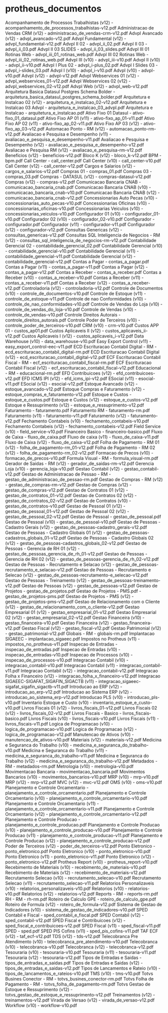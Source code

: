 # protheus_documentos

Acompanhamento de Processos Trabalhistas (v12)    - acompanhamento_de_processos_trabalhistas-v12.pdf
Administracao de Vendas CRM (v12)                 - administracao_de_vendas-crm-v12.pdf 
Advpl Avancado (v12)                              - advpl_avancado-v12.pdf
Advpl Fundamental (v12)                           - advpl_fundamental-v12.pdf
Advpl II 02                                       - advpl_ii_02.pdf
Advpl II 03                                       - advpl_ii_03.pdf
Advpl II 03 SLIDES                                - advpl_ii_03_slides.pdf
Advpl III 01 Rotinas Web                          - advpl_iii_01_rotinas_web.pdf
Advpl III 02 Rotinas Web                          - advpl_iii_02_rotinas_web.pdf
Advpl III (v10)                                   - advpl_iii-v10.pdf
Advpl II (v10)                                    - advpl_ii-v10.pdf
Advpl I Plus 02                                   - advpl_i-plus_02.pdf
Advpl I  Slides 03                                - advpl_i-slides_03.pdf
Advpl I (v10)                                     - advpl_i-v10.pdf
Advpl (v10)                                       - advpl-v10.pdf
Advpl (v12)                                       - advpl-v12.pdf
Advpl Webservices 01 (v12)                        - advpl_webservices_01-v12.pdf
Advpl Webservices 02 (v12)                        - advpl_webservices_02-v12.pdf
Advpl Web (v12)                                   - advpl_web-v12.pdf
Arquitetura Basica Datasul Postgres Schema Bolder - arquitetura_basica_datasul_postgres_schema_bolder.pdf
Arquitetura e Instalcao 02 (v12)                  - arquitetura_e_instalcao_02-v12.pdf
Arquitetura e Instalcao 03 Advpl                  - arquitetura_e_instalcao_03_advpl.pdf
Arquitetura e Instalcao                           - arquitetura_e_instalcao.pdf
Ativo Fixo 01 Datasul                             - ativo-fixo_01_datasul.pdf
Ativo Fixo AP 01 (v11)                            - ativo-fixo_ap_01-v11.pdf
Ativo Fixo AP 02 (v11)                            - ativo-fixo_ap_02-v11.pdf
Ativo Fixo AP 03 (v12)                            - ativo-fixo_ap_03-v12.pdf
Automacao Ponto - RM (v12)                        - automacao_ponto-rm-v12.pdf
Avaliacao e Pesquisa e Desempenho (v11)           - avaliacao_e_pesquisa_e_desempenho-v11.pdf
Avaliacao e Pesquisa e Desempenho (v12)           - avaliacao_e_pesquisa_e_desempenho-v12.pdf
Avaliacao e Pesquisa RM (v12)                     - avaliacao_e_pesquisa-rm-v12.pdf
Beneficios (v12)                                  - beneficios-v12.pdf
Bloco K (v12)                                     - bloco_k-v12.pdf
BPM                                               - bpm.pdf
Call Center                                       - call_center.pdf
Call Center (v10)                                 - call_center-v10.pdf
Call Center (v12)                                 - call_center-v12.pdf
Cargos e Salarios (v12)                           - cargos_e_salarios-v12.pdf
Compras 01                                        - compras_01.pdf
Compras 03                                        - compras_03.pdf
Compras - DATASUL (v12)                           - compras-datasul-v12.pdf
Compras (v12)                                     - compras-v12.pdf
Comunicacao Bancaria CNAB                         - comunicacao_bancaria_cnab.pdf
Comunicacao Bancaria CNAB (v10)                   - comunicacao_bancaria_cnab-v10.pdf
Comunicacao Bancaria CNAB (v12)                   - comunicacao_bancaria_cnab-v12.pdf
Concessionarias Auto Pecas (v10)                  - concessionarias_auto_pecas-v10.pdf
Concessionarias Oficinas (v10)                    - concessionarias_oficinas-v10.pdf
Concessionarias Veiculos (v10)                    - concessionarias_veiculos-v10.pdf
Configurador 01 (v10)                             - configurador_01-v10.pdf
Configurador 02 (v10)                             - configurador_02-v10.pdf
Configurador                                      - configurador.pdf
Configurador (v11)                                - configurador-v11.pdf
Configurador (v12)                                - configurador-v12.pdf
Consultas Genericas (v12)                         - consultas_genericas-v12.pdf
Consultas SQL Inteligencia de Negocios - RM (v12) - consultas_sql_inteligencia_de_negocios-rm-v12.pdf
Contabilidade Gerencial 02                        - contabilidade_gerencial_02.pdf
Contabilidade Gerencial (v10)                     - contabilidade_gerencial-v10.pdf
Contabilidade Gerencial (v11)                     - contabilidade_gerencial-v11.pdf
Contabilidade Gerencial (v12)                     - contabilidade_gerencial-v12.pdf
Contas a Pagar                                    - contas_a_pagar.pdf
Contas a Pagar (v11)                              - contas_a_pagar-v11.pdf
Contas a Pagar (v12)                              - contas_a_pagar-v12.pdf
Contas a Receber                                  - contas_a_receber.pdf
Contas a Receber (v10)                            - contas_a_receber-v10.pdf
Contas a Receber (v11)                            - contas_a_receber-v11.pdf
Contas a Receber (v12)                            - contas_a_receber-v12.pdf
Controladoria (v12)                               - controladoria-v12.pdf
Controle de Documentos (v10)                      - controle_de_documentos-v10.pdf
Controle de Estoque (v11)                         - controle_de_estoque-v11.pdf
Controle de nao Conformidades (v10)               - controle_de_nao_conformidades-v10.pdf
Controle de Vendas do Loja (v10)                  - controle_de_vendas_do_loja-v10.pdf
Controle de Vendas (v10)                          - controle_de_vendas-v10.pdf
Controle Direitos Autorais                        - controle_direitos_autorais.pdf
Controle Poder de Terceiros (v10)                 - controle_poder_de_terceiros-v10.pdf
CRM (v10)                                         - crm-v10.pdf
Custos APP 01                                     - custos_ap01.pdf
Custos Aplicaveis II (v12)                        - custos_aplicaveis_ii-v12.pdf
Custos Aplicaveis I (v12)                         - custos_aplicaveis_i-v12.pdf
Data Warehouse (v10)                              - data_warehouse-v10.pdf
Easy Export Control (v11)                         - easy_export_control-eec-v11.pdf
ECD Escrituracao Contabil Digital - RM            - ecd_escrituracao_contabil_digital-rm.pdf
ECD Escrituracao Contabil Digital (v12)           - ecd_escrituracao_contabil_digital-v12.pdf
ECF Escrituracao Contabil Fiscal - RM             - ecf_escrituracao_contabil_fiscal-rm.pdf
ECF Escrituracao Contabil Fiscal (v12)            - ecf_escrituracao_contabil_fiscal-v12.pdf
Educacional - RM                                  - educacional-rm.pdf
EFD Contribuicoes (v12)                           - efd_contribuicoes-v12.pdf
EFD ICMS IPI (v12)                                - efd_icms_ipi-v12.pdf
ESocial (v11)                                     - esocial-v11.pdf
ESocial (v12)                                     - esocial-v12.pdf
Estoque Avancado (v12)                            - estoque_avancado-v12.pdf
Estoque Compras e Faturamento (v12)               - estoque_compras_e_faturamento-v12.pdf
Estoque e Custos                                  - estoque_e_custos.pdf
Estoque e Custos (v12)                            - estoque_e_custos-v12.pdf
Estoque e Ressuprimento (v12)                     - estoque_e_ressuprimento-v12.pdf
Faturamento                                       - faturamento.pdf
Faturamento RM                                    - faturamento-rm.pdf
Faturamento (v11)                                 - faturamento-v11.pdf
Faturamento (v12)                                 - faturamento-v12.pdf
Fechamento Contabeis (v10)                        - fechamento_contabeis-v10.pdf
Fechamento Contabeis (v12)                        - fechamento_contabeis-v12.pdf
Field Service (v10)                               - field_service-v10.pdf
Financeiro Basico                                 - financeiro-basico.pdf
Fluxo de Caixa                                    - fluxo_de_caixa.pdf
Fluxo de caixa (v11)                              - fluxo_de_caixa-v11.pdf
Fluxo de Caixa (v12)                              - fluxo_de_caixa-v12.pdf
Folha de Pagamento - RM 01 (v12)                  - folha_de_pagamento-rm_01-v12.pdf
Folha de Pagamento - RM 02 (v12)                  - folha_de_pagamento-rm_02-v12.pdf
Formacao de Precos (v10)                          - formacao_de_precos-v10.pdf
Formula Visual - RM                               - formula_visual-rm.pdf
Gerador de Saidas - RM (v12)                      - gerador_de_saidas-rm-v12.pdf
Gerencia Loja (v10)                               - gerencia_loja-v10.pdf
Gestao Contabil (v12)                             - gestao_contabil-v12.pdf
Gestao de Administracao de Pessao - RM            - gestao_de_administracao_de_pessao-rm.pdf
Gestao de Compras - RM (v12)                      - gestao_de_compras-rm-v12.pdf
Gestao de Compras (v12)                           - gestao_de_compras-v12.pdf
Gestao de Contratos 01 (v12)                      - gestao_de_contratos_01-v12.pdf
Gestao de Contratos 02 (v12)                      - gestao_de_contratos_02-v12.pdf
Gestao de Contratos (v10)                         - gestao_de_contratos-v10.pdf
Gestao de Pessoal 01 (v12)                        - gestao_de_pessoal_01-v12.pdf
Gestao de Pessoal 02 (v12)                        - gestao_de_pessoal_02-v12.pdf
Gestao de Pessoal                                 - gestao_de_pessoal.pdf
Gestao de Pessoal (v10)                           - gestao_de_pessoal-v10.pdf
Gestao de Pessoas - Cadastro Gerais (v12)         - gestao_de_pessoas-cadastro_gerais-v12.pdf
Gestao de Pessoas - Cadastro Globais 01 (v12)     - gestao_de_pessoas-cadastros_globais_01-v12.pdf
Gestao de Pessoas - Cadastro Globais 02 (v12)     - gestao_de_pessoas-cadastros_globais_02-v12.pdf
Gestao de Pessoas - Gerencia de RH 01 (v12)       - gestao_de_pessoas_gerencia_de_rh_01-v12.pdf
Gestao de Pessoas - Gerencia de RH 02 (v12)       - gestao_de_pessoas-gerencia_de_rh_02-v12.pdf
Gestao de Pessoas - Recrutamento e Selacao (v12)  - gestao_de_pessoas-recrutamento_e_selacao-v12.pdf
Gestao de Pessoas - Recrutamento e Selecao (v12)  - gestao_de_pessoas-recrutamento-e_selecao-v12.pdf
Gestao de Pessoas - Treinamento (v12)             - gestao_de_pessoas-treinamento-v12.pdf
Gestao de Pessoas (v12)                           - gestao_de_pessoas-v12.pdf
Gestao de Projetos                                - gestao_de_projetos.pdf
Gestao de Projetos - PMS.pdf                      - gestao_de_projetos-pms.pdf
Gestao de Projetos - PMS (v12)                    - gestao_de_projetos-pms-v12.pdf
Gestao de Relacionamento com o Cliente (v12)      - gestao_de_relacionamento_com_o_cliente-v12.pdf
Gestao Empresarial 01 (v12)                       - gestao_empresarial_01-v12.pdf
Gestao Empresarial 02 (v12)                       - gestao_empresarial_02-v12.pdf
Gestao Financeira (v10)                           - gestao_financeira-v10.pdf
Gestao Financeira (v12)                           - gestao_financeira-v12.pdf
Gestao Fiscal (v12)                               - gestao_fiscal-v12.pdf
Gestao Patrimonial (v12)                          - gestao_patrimonial-v12.pdf
Globais - RM                                      - globais-rm.pdf
Implantacao SIGAEEC                               - implantacao_sigaeec.pdf
Impostos no Protheus (v11)                        - impostos_no_protheus-v11.pdf
Inspecao de Entradas                              - inspecao_de_entradas.pdf
Inspecao de Entradas (v10)                        - inspecao_de_entradas-v10.pdf
Inspecao de Processos (v10)                       - inspecao_de_processos-v10.pdf
Integracao Contabil (v10)                         - integracao_contabil-v10.pdf
Integracao Contabil (v11)                         - integracao_contabil-v11.pdf
Integracao Contabil (v12)                         - integracao_contabil-v12.pdf
Integracao Folha x Financeiro (v12)               - integracao_folha_x_financeiro-v12.pdf
Integracao SIGAEEC-SIGAFAT_SIGAFIN_SIGACTB (v11)  - integracao_sigaeec-sigafat_sigafin_sigactb-v11.pdf
Introducao ao ERP (v12)                           - introducao_ao_erp-v12.pdf
Introducao ao Sistema ERP (v12)                   - introducao_ao_sistema_erp-v12.pdf
Introducao PLS (v10)                              - introducao_pls-v10.pdf
Inventario Estoque e Custo (v10)                  - inventario_estoque_e_custo-v10.pdf
Livros Fiscais 01 (v12)                           - livros_fiscais_01-v12.pdf
Livros Fiscais 02 (v12)                           - livros_fiscais_02-v12.pdf
Livros Fiscais - Basico                           - livros_fiscais-basico.pdf
Livros Fiscais (v10)                              - livros_fiscais-v10.pdf
Livros Fiscais (v11)                              - livros_fiscais-v11.pdf
Logica de Programacao (v10)                       - logica_de_programacao-v10.pdf
Logica de Programacao (v12)                       - logica_de_programacao-v12.pdf
Manutencao de Ativos (v10)                        - manutencao_de_ativos-v10.pdf
Materiais (v12)                                   - materiais-v12.pdf
Medicina e Seguranca do Trabalho (v10)            - medicina_e_seguranca_do_trabalho-v10.pdf
Medicina e Seguranca do Trabalho (v11)            - medicina_e_seguranca_do_trabalho-v11.pdf
Medicina e Seguranca do Trabalho (v12)            - medicina_e_seguranca_do_trabalho-v12.pdf
Metadados - RM                                    - metadados-rm.pdf
Metrologia (v10)                                  - metrologia-v10.pdf
Movimentacao Bancaria                             - movimentacao_bancaria.pdf
Movimentos Bancarios (v10)                        - movimentos_bancarios-v10.pdf
MRP (v10)                                         - mrp-v10.pdf
MRP (v12)                                         - mrp-v12.pdf
MVC (v12)                                         - mvc-v12.pdf
OMS (v10)                                         - oms-v10.pdf
Planejamento e Controle Orcamentario              - planejamento_e_controle_orcamentario.pdf
Planejamento e Controle Orcamentario (v10)        - planejamento_e_controle_orcamentario-v10.pdf
Planejamento e Controle Orcamentario (v11)        - planejamento_e_controle_orcamentario-v11.pdf
Planejamento e Controle Orcamentario (v12)        - planejamento_e_controle_orcamentario-v12.pdf
Planejamento e Controle Producao                  - planejamento_e_controle_producao.pdf
Planejamento e Controle Producao (v10)            - planejamento_e_controle_producao-v10.pdf
Planejamento e Controle Producao (v11)            - planejamento_e_controle_producao-v11.pdf
Planejamento e Controle Producao (v12)            - planejamento_e_controle_producao-v12.pdf
Poder de Terceiros (v12)                          - poder_de_terceiros-v12.pdf
Ponto Eletronico                                  - ponto_eletronico.pdf
Ponto Eletronico (v10)                            - ponto_eletronico-v10.pdf
Ponto Eletronico (v11)                            - ponto_eletronico-v11.pdf
Ponto Eletronico (v12)                            - ponto_eletronico-v12.pdf
Protheus Report (v10)                             - protheus_report-v10.pdf
Recebimento de Materiais (v10)                    - recebimento_de_materiais-v10.pdf
Recebimento de Materiais (v12)                    - recebimento_de_materiais-v12.pdf
Recrutamento Selecao (v10)                        - recrutamento_selecao-v10.pdf
Recrutamento Selecao (v11)                        - recrutamento_selecao-v11.pdf
Relatorios Personalizaveis (v10)                  - relatorios_personalizaveis-v10.pdf
Relatorios (v10)                                  - relatorios-v10.pdf
Relatorios (v12)                                  - relatorios-v12.pdf
Reports - RM                                      - reports-rm.pdf
RH - RM                                           - rh-rm.pdf
Roteiro de Calculo GPE                            - roteiro_de_calculo_gpe.pdf
Roteiro de Formula (v12)                          - roteiro_de_formula-v12.pdf
Sistema de Gestao de Indicadores (v10)            - sistema_de_gestao_de_indicadores-v10.pdf
SPED Contabil e Fiscal                            - sped_contabil_e_fiscal.pdf
SPED Contabil (v12)                               - sped_contabil-v12.pdf
SPED Fiscal e Contribuicoes (v12)                 - sped_fiscal_e_contribuicoes-v12.pdf
SPED Fiscal (v11)                                 - sped_fiscal-v11.pdf
SPED                                              - sped.pdf
SPED PIS Cofins (v11)                             - sped_pis_cofins-v11.pdf
TAF ECF (v12)                                     - taf_ecf-v12.pdf
TDS (v12)                                         - tds-v12.pdf
Telecobranca Pre Atendimento (v10)                - telecobranca_pre_atendimento-v10.pdf
Telecobranca (v10)                                - telecobranca-v10.pdf
Telecobranca (v12)                                - telecobranca-v12.pdf
Tesouraria (v10)                                  - tesouraria-v10.pdf
Tesouraria (v11)                                  - tesouraria-v11.pdf
Tesouraria (v12)                                  - tesouraria-v12.pdf
Tipos de Entradas e Saidas                        - tipos_de_entradas_e_saidas.pdf
Tipos de Entradas e Saidas (v12)                  - tipos_de_entradas_e_saidas-v12.pdf
Tipos de Lancamentos e Rateio (v10)               - tipos_de_lancamentos_e_rateios-v10.pdf
TMS (v10)                                         - tms-v10.pdf
Totvs Busines Conector - RM                       - totvs_busines_conector-rm.pdf
Totvs Folha de Pagamento - RM                     - totvs_folha_de_pagamento-rm.pdf
Totvs Gestao de Estoque e Ressuprimento (v12)     - totvs_gestao_de_estoque_e_ressuprimento-v12.pdf
Treinamentos (v12)                                - treinamentos-v12.pdf
Virada de Versao (v12)                            - virada_de_versao-v12.pdf
Workflow (v10)                                    - workflow-v10.pdf
